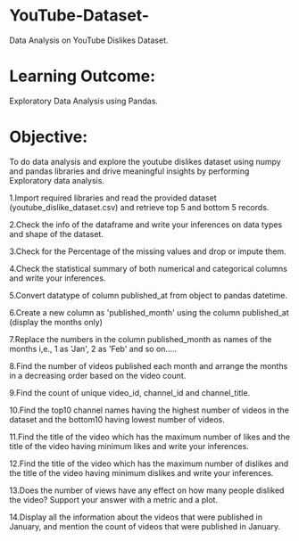 # YouTube-Dataset-
Data Analysis on YouTube Dislikes Dataset.

# Learning Outcome:
Exploratory Data Analysis using Pandas.

# Objective:
To do data analysis and explore the youtube dislikes dataset using numpy and pandas libraries and drive meaningful insights by performing Exploratory data analysis.

1.Import required libraries and read the provided dataset (youtube_dislike_dataset.csv) and retrieve top 5 and bottom 5 records.

2.Check the info of the dataframe and write your inferences on data types and shape of the dataset.

3.Check for the Percentage of the missing values and drop or impute them.
   
4.Check the statistical summary of both numerical and categorical columns and write your inferences.

5.Convert datatype of column published_at from object to pandas datetime.
 
6.Create a new column as 'published_month' using the column published_at (display the months only)

7.Replace the numbers in the column published_month as names of the months i,e., 1 as 'Jan', 2 as 'Feb' and so on.....

8.Find the number of videos published each month and arrange the months in a decreasing order based on the video count.

9.Find the count of unique video_id, channel_id and channel_title.

10.Find the top10 channel names having the highest number of videos in the dataset and the bottom10 having lowest number of videos.

11.Find the title of the video which has the maximum number of likes and the title of the video having minimum likes and write your inferences.

12.Find the title of the video which has the maximum number of dislikes and the title of the video having minimum dislikes and write your inferences.

13.Does the number of views have any effect on how many people disliked the video? Support your answer with a metric and a plot.

14.Display all the information about the videos that were published in January, and mention the count of videos that were published in January.
